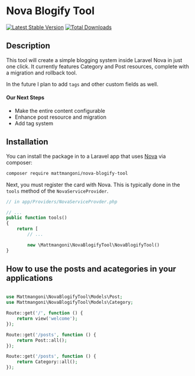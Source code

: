 # Nova Blogify Tool

[![Latest Stable Version](https://poser.pugx.org/mattmangoni/nova-blogify-tool/v/stable)](https://packagist.org/packages/mattmangoni/nova-blogify-tool) [![Total Downloads](https://poser.pugx.org/mattmangoni/nova-blogify-tool/downloads)](https://packagist.org/packages/mattmangoni/nova-blogify-tool)

## Description

This tool will create a simple blogging system inside Laravel Nova in just one click.
It currently features Category and Post resources, complete with a migration and rollback tool.

In the future I plan to add `tags` and other custom fields as well.

#### Our Next Steps

* Make the entire content configurable
* Enhance post resource and migration
* Add tag system


 ## Installation

You can install the package in to a Laravel app that uses [Nova](https://nova.laravel.com) via composer:

```bash
composer require mattmangoni/nova-blogify-tool
```

Next, you must register the card with Nova. This is typically done in the `tools` method of the `NovaServiceProvider`.

```php
// in app/Providers/NovaServiceProvder.php

// ...
public function tools()
{
    return [
        // ...

        new \Mattmangoni\NovaBlogifyTool\NovaBlogifyTool()
}
```

## How to use the posts and acategories in your applications

```php

use Mattmangoni\NovaBlogifyTool\Models\Post;
use Mattmangoni\NovaBlogifyTool\Models\Category;

Route::get('/', function () {
    return view('welcome');
});

Route::get('/posts', function () {
    return Post::all();
});

Route::get('/posts', function () {
    return Category::all();
});
```
